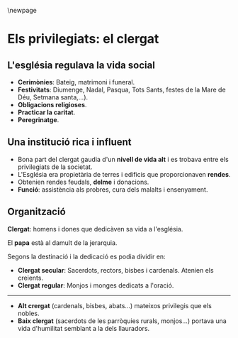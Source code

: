 \newpage

# Els privilegiats: el clergat

## L'església regulava la vida social

- **Cerimònies**: Bateig, matrimoni i funeral.
- **Festivitats**: Diumenge, Nadal, Pasqua, Tots Sants, festes de la Mare de Déu, Setmana santa,...).
- **Obligacions religioses**.
- **Practicar la caritat**.
- **Peregrinatge**.

## Una institució rica i influent

- Bona part del clergat gaudia d'un **nivell de vida alt** i es trobava entre els privilegiats de la societat.
- L'Església era propietària de terres i edificis que proporcionaven **rendes**.
- Obtenien rendes feudals, **delme** i donacions.
- **Funció**: assistència als probres, cura dels malalts i ensenyament.


## Organització

**Clergat**: homens i dones que dedicàven sa vida a l'església.

El **papa** està al damult de la jerarquia.

Segons la destinació i la dedicació es podia dividir en:

- **Clergat secular**: Sacerdots, rectors, bisbes i cardenals. Atenien els creients.
- **Clergat regular**: Monjos i monges dedicats a l'oració.

---

- **Alt crergat** (cardenals, bisbes, abats...) mateixos privilegis que els nobles.
- **Baix clergat** (sacerdots de les parròquies rurals, monjos...) portava una vida d'humilitat semblant a la dels llauradors.


